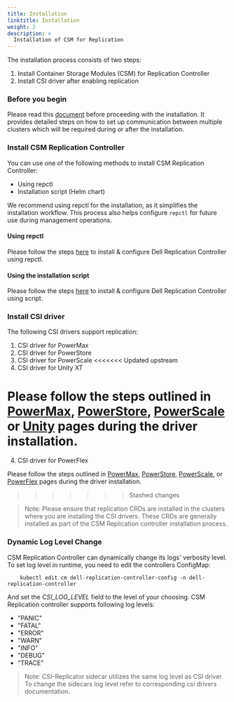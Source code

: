 ```yaml
---
title: Installation
linktitle: Installation
weight: 2
description: >
  Installation of CSM for Replication
---
```


The installation process consists of two steps:

1. Install Container Storage Modules (CSM) for Replication Controller
2. Install CSI driver after enabling replication

### Before you begin
Please read this [document](../configmap-secrets) before proceeding with the installation. It provides detailed steps on how to set up communication between multiple
clusters which will be required during or after the installation.

### Install CSM Replication Controller
You can use one of the following methods to install CSM Replication Controller:
* Using repctl
* Installation script (Helm chart)

We recommend using repctl for the installation, as it simplifies the installation workflow. This process also helps configure `repctl`
for future use during management operations.

#### Using repctl
Please follow the steps [here](../install-repctl) to install & configure Dell Replication Controller using repctl.

#### Using the installation script
Please follow the steps [here](../install-script) to install & configure Dell Replication Controller using script.

### Install CSI driver
The following CSI drivers support replication:
1. CSI driver for PowerMax
2. CSI driver for PowerStore
3. CSI driver for PowerScale
<<<<<<< Updated upstream
4. CSI driver for Unity XT

Please follow the steps outlined in [PowerMax](../powermax), [PowerStore](../powerstore), [PowerScale](../powerscale) or [Unity](../unity) pages during the driver installation.
=======
4. CSI driver for PowerFlex

Please follow the steps outlined in [PowerMax](../powermax), [PowerStore](../powerstore), [PowerScale](../powerscale), or [PowerFlex](../powerflex) pages during the driver installation.
>>>>>>> Stashed changes

>Note: Please ensure that replication CRDs are installed in the clusters where you are installing the CSI drivers. These CRDs are generally installed as part of the CSM Replication controller installation process.

### Dynamic Log Level Change
CSM Replication Controller can dynamically change its logs' verbosity level.
To set log level in runtime, you need to edit the controllers ConfigMap:
```shell
    kubectl edit cm dell-replication-controller-config -n dell-replication-controller
```
And set the *CSI_LOG_LEVEL* field to the level of your choosing.
CSM Replication controller supports following log levels:
- "PANIC"
- "FATAL"
- "ERROR"
- "WARN"
- "INFO"
- "DEBUG"
- "TRACE"

>Note: CSI-Replicator sidecar utilizes the same log level as CSI driver. To change the sidecars log level refer to corresponding csi drivers documentation.